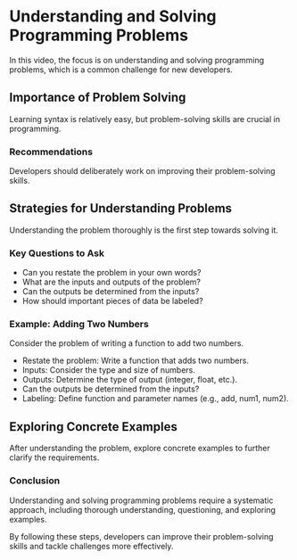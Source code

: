 
Understanding and Solving Programming Problems
==============================================

In this video, the focus is on understanding and solving programming problems, which is a common challenge for new developers.

Importance of Problem Solving
-----------------------------

Learning syntax is relatively easy, but problem-solving skills are crucial in programming.

### Recommendations

Developers should deliberately work on improving their problem-solving skills.

Strategies for Understanding Problems
-------------------------------------

Understanding the problem thoroughly is the first step towards solving it.

### Key Questions to Ask

*   Can you restate the problem in your own words?
*   What are the inputs and outputs of the problem?
*   Can the outputs be determined from the inputs?
*   How should important pieces of data be labeled?

### Example: Adding Two Numbers

Consider the problem of writing a function to add two numbers.

*   Restate the problem: Write a function that adds two numbers.
*   Inputs: Consider the type and size of numbers.
*   Outputs: Determine the type of output (integer, float, etc.).
*   Can the outputs be determined from the inputs?
*   Labeling: Define function and parameter names (e.g., add, num1, num2).

Exploring Concrete Examples
---------------------------

After understanding the problem, explore concrete examples to further clarify the requirements.

### Conclusion

Understanding and solving programming problems require a systematic approach, including thorough understanding, questioning, and exploring examples.

By following these steps, developers can improve their problem-solving skills and tackle challenges more effectively.
